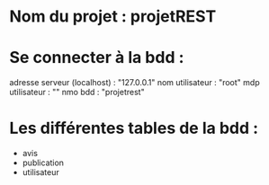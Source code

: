 # Nom du projet : projetREST

# Se connecter à la bdd :

adresse serveur (localhost) : "127.0.0.1"
nom utilisateur : "root"
mdp utilisateur : ""
nmo bdd : "projetrest"

# Les différentes tables de la bdd :
- avis
- publication
- utilisateur
